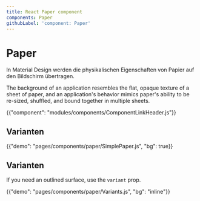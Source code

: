 ```yaml
---
title: React Paper component
components: Paper
githubLabel: 'component: Paper'
---
```


# Paper

<p class="description">In Material Design werden die physikalischen Eigenschaften von Papier auf den Bildschirm übertragen. </p>

The background of an application resembles the flat, opaque texture of a sheet of paper, and an application's behavior mimics paper's ability to be re-sized, shuffled, and bound together in multiple sheets.

{{"component": "modules/components/ComponentLinkHeader.js"}}

## Varianten

{{"demo": "pages/components/paper/SimplePaper.js", "bg": true}}

## Varianten

If you need an outlined surface, use the `variant` prop.

{{"demo": "pages/components/paper/Variants.js", "bg": "inline"}}
